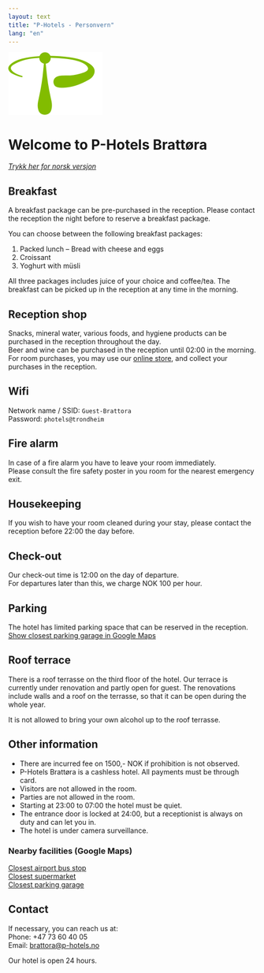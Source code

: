 ```yaml
---
layout: text
title: "P-Hotels - Personvern"
lang: "en"
---
```


![P-Hotels Logo](/assets/images/photels-logo.svg)

# Welcome to P-Hotels Brattøra
*[Trykk her for norsk versjon](/info-norwegian)*

## Breakfast
A breakfast package can be pre-purchased in the reception. 
Please contact the reception the night before to reserve a breakfast package.  

You can choose between the following breakfast packages: 
1. Packed lunch – Bread with cheese and eggs
2. Croissant
3. Yoghurt with müsli

All three packages includes juice of your choice and coffee/tea.
The breakfast can be picked up in the reception at any time in the morning.

## Reception shop
Snacks, mineral water, various foods, and hygiene products can be purchased in the reception throughout the day.  
Beer and wine can be purchased in the reception until 02:00 in the morning.  
For room purchases, you may use our [online store](https://favrit.com/nb-no/menu/location/L5q8gazxmA1), and collect your purchases in the reception.
    
## Wifi
Network name / SSID: `Guest-Brattora`  
Password: `photels@trondheim`

## Fire alarm
In case of a fire alarm you have to leave your room immediately.  
Please consult the fire safety poster in you room for the nearest emergency exit.

## Housekeeping
If you wish to have your room cleaned during your stay, please contact the reception before 22:00 the day before.

## Check-out
Our check-out time is 12:00 on the day of departure.  
For departures later than this, we charge NOK 100 per hour.

## Parking
The hotel has limited parking space that can be reserved in the reception. 
[Show closest parking garage in Google Maps](https://goo.gl/maps/7Zoa8xpc1VuATjaL8)

## Roof terrace
There is a roof terrasse on the third floor of the hotel.
Our terrace is currently under renovation and partly open for guest.
The renovations include walls and a roof on the terrasse, so that it can be open during the whole year. 

It is not allowed to bring your own alcohol up to the roof terrasse. 
       
## Other information
- There are incurred fee on 1500,- NOK if prohibition is not observed.  
- P-Hotels Brattøra is a cashless hotel. All payments must be through card.  
- Visitors are not allowed in the room.  
- Parties are not allowed in the room.  
- Starting at 23:00 to 07:00 the hotel must be quiet.  
- The entrance door is locked at 24:00, but a receptionist is always on duty and can let you in.  
- The hotel is under camera surveillance.

### Nearby facilities (Google Maps)  
[Closest airport bus stop](https://goo.gl/maps/7Zoa8xpc1VuATjaL8)  
[Closest supermarket](https://goo.gl/maps/7Zoa8xpc1VuATjaL8)  
[Closest parking garage](https://goo.gl/maps/7Zoa8xpc1VuATjaL8)

## Contact

If necessary, you can reach us at:  
Phone: +47 73 60 40 05  
Email: [brattora@p-hotels.no](mailto:brattora@p-hotels.no)

Our hotel is open 24 hours.
